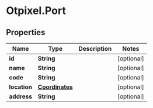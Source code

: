 # Otpixel.Port

## Properties
Name | Type | Description | Notes
------------ | ------------- | ------------- | -------------
**id** | **String** |  | [optional] 
**name** | **String** |  | [optional] 
**code** | **String** |  | [optional] 
**location** | [**Coordinates**](Coordinates.md) |  | [optional] 
**address** | **String** |  | [optional] 


